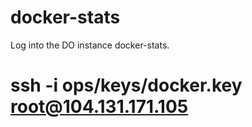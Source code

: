 docker-stats
============

Log into the DO instance docker-stats.

# ssh -i ops/keys/docker.key root@104.131.171.105
